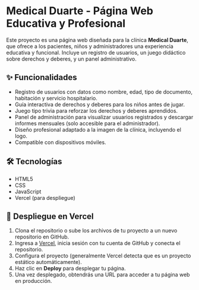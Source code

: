 # Medical Duarte - Página Web Educativa y Profesional

Este proyecto es una página web diseñada para la clínica **Medical Duarte**, que ofrece a los pacientes, niños y administradores una experiencia educativa y funcional. Incluye un registro de usuarios, un juego didáctico sobre derechos y deberes, y un panel administrativo.

## ✨ Funcionalidades

- Registro de usuarios con datos como nombre, edad, tipo de documento, habitación y servicio hospitalario.
- Guía interactiva de derechos y deberes para los niños antes de jugar.
- Juego tipo trivia para reforzar los derechos y deberes aprendidos.
- Panel de administración para visualizar usuarios registrados y descargar informes mensuales (solo accesible para el administrador).
- Diseño profesional adaptado a la imagen de la clínica, incluyendo el logo.
- Compatible con dispositivos móviles.

## 🛠️ Tecnologías

- HTML5
- CSS
- JavaScript 
- Vercel (para despliegue)

## 🚀 Despliegue en Vercel

1. Clona el repositorio o sube los archivos de tu proyecto a un nuevo repositorio en GitHub.
2. Ingresa a [Vercel](https://vercel.com/), inicia sesión con tu cuenta de GitHub y conecta el repositorio.
3. Configura el proyecto (generalmente Vercel detecta que es un proyecto estático automáticamente).
4. Haz clic en **Deploy** para desplegar tu página.
5. Una vez desplegado, obtendrás una URL para acceder a tu página web en producción.



